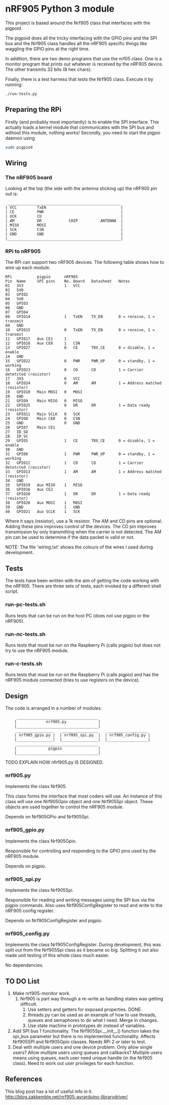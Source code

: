 # nRF905 Python 3 module

This project is based around the Nrf905 class that interfaces with the pigpoid.

The pigpoid does all the tricky interfacing with the GPIO pins and the SPI bus
and the Nrf905 class handles all the nRF905 specific things like waggling the
GPIO pins at the right time.

In addition, there are two demo programs that use the nrf05 class.  One is a
monitor program that prints out whatever is received by the nRF905 device.  The
other transmits 32 bits (8 hex chars).

Finally, there is a test harness that tests the Nrf905 class.  Execute it by
running:

```bash
./run-tests.py
```

## Preparing the RPi

Firstly (and probably most importantly) is to enable the SPI interface.  This actually loads a kernel module that communicates with the SPI bus and without this module, nothing works!
Secondly, you need to start the pigpio daemon using

```bash
sudo pigpiod
```

## Wiring

### The nRF905 board

Looking at the top (the side with the antenna sticking up) the nRF905 pin out is:

```Z
 __________________________________________________
| VCC         TxEN                                 |
| CE          PWR                                  |
| UCK         CD                                   |
| AM          DR            CHIP          ANTENNA  |
| MISO        MOSI                                 |
| SCK         CSN                                  |
| GND         GND                                  |
|__________________________________________________|
```

### RPi to nRF905

The RPi can support two nRF905 devices.  The following table shows how to wire
up each module.

```Z
RPi           pigpio      nRF905
Pin  Name     SPI pins    No. Board   Datasheet   Notes
01   3V3                  1   VCC
02   5V0
03   GPIO2
04   5V0
05   GPIO3
06   GND
07   GPIO4
08   GPIO14               1   TxEN    TX_EN       0 = receive, 1 = transmit
09   GND
10   GPIO15               0   TxEN    TX_EN       0 = receive, 1 = transmit
11   GPIO17   Aux CE1     1
12   GPIO18   Aux CE0     1   CSN
13   GPIO27               0   CE      TRX_CE      0 = disable, 1 = enable
14   GND
15   GPIO22               0   PWR     PWR_UP      0 = standby, 1 = working
16   GPIO23               0   CD      CD          1 = Carrier detetcted (resistor)
17   3V3                  0   VCC
18   GPIO24               0   AM      AM          1 = Address matched (resistor)
19   GPIO10   Main MOSI   0   MOSI
20   GND
21   GPIO9    Main MISO   0   MISO
22   GPIO25               0   DR      DR          1 = Data ready (resistor)
23   GPIO11   Main SCLK   0   SCK
24   GPIO8    Main CE0    0   CSN
25   GND                  0   GND
26   GPIO7    Main CE1
27   ID_SD
28   ID_SC
29   GPIO5                1   CE      TRX_CE      0 = disable, 1 = enable
30   GND
31   GPIO6                1   PWR     PWR_UP      0 = standby, 1 = working
32   GPIO12               1   CD      CD          1 = Carrier detetcted (resistor)
33   GPIO13               1   AM      AM          1 = Address matched (resistor)
34   GND
35   GPIO19   Aux MISO    1   MISO
36   GPIO16   Aux CE2
37   GPIO26               1   DR      DR          1 = Data ready (resistor)
38   GPIO20   Aux MOSI    1   MOSI
39   GND                  1   GND
40   GPIO21   Aux SCLK    1   SCK
```

Where it says (resistor), use a 1k resistor.
The AM and CD pins are optional.  Adding these pins improves control of the devices.
The CD pin improves transmission by only transmitting when the carrier is not detected.
The AM pin can be used to determine if the data packet is valid or not.

NOTE: The file 'wiring.txt' shows the colours of the wires I used during development.

## Tests

The tests have been written with the aim of getting the code working with the
nRF905.  There are three sets of tests, each invoked by a different shell script.

### run-pc-tests.sh

Runs tests that can be run on the host PC (does not use pigpio or the nRF905).

### run-nc-tests.sh

Runs tests that must be run on the Raspberry Pi (calls pigpio) but does not try to use the nRF905 module.

### run-c-tests.sh

Runs tests that must be run on the Raspberry Pi (calls pigpio) and has the nRF905 module connected (tries to use registers on the device).

## Design

The code is arranged in a number of modules.

```Z
     ____________________________________
    |             nrf905.py              |
    |____________________________________|
     ________________    ________________    __________________
    | nrf905_gpio.py |  | nrf095_spi.py  |  | nrf905_config.py |
    |________________|  |________________|  |__________________|
     ____________________________________
    |              pigpio                |
    |____________________________________|

```

TODO EXPLAIN HOW nfrf905.py IS DESIGNED.

### nrf905.py

Implements the class Nrf905.

This class forms the interface that most coders will use.  An instance of this class will use one Nrf905Gpio object and one Nrf905Spi object.  These objects are used together to control the nRF905 module.

Depends on Nrf905GPio and Nrf905Spi.

### nrf905_gpio.py

Implements the class Nrf905Gpio.

Responsible for controlling and responding to the GPIO pins used by the nRF905 module.

Depends on pigpio.

### nrf905_spi.py

Implements the class Nrf905Spi.

Responsible for reading and writing messages using the SPI bus via the pigpio commands.  Also uses Nrf905ConfigRegister to read and write to the nRF905 config register.

Depends on Nrf905ConfigRegister and pigpio.

### nrf905_config.py

Implements the class Nrf905ConfigRegister.  During development, this was split out from the Nrf905Spi class as it became so big.  Splitting it out also made unit testing of this whole class much easier.

No dependencies.

## TO DO List

1. Make nrf905-monitor work.
    1. Nrf905 is part way through a re-write as handling states was getting difficult.
        1. Use setters and getters for exposed properties. DONE.
        1. threads.py can be used as an example of how to use threads, queues and semaphores to do what I need.  Merge in changes.
        1. Use state machine in prototypes dir instead of variables.
1. Add SPI bus 1 functionality.  The Nrf905Spi.\_\_init\_\_() function takes the spi_bus parameter but there is no implemented functionality.  Affects Nrf905SPI and Nrf905Gpio classes.  Needs RPi 2 or later to test.
1. Deal with multiple users and one device problem.  Only allow single users?  Allow multiple users using queues and callbacks?  Multiple users means using queues, each user need unique handle (in the Nrf905 class).  Need to work out user privileges for each function.

## References

This blog post has a lot of useful info in it.
<http://blog.zakkemble.net/nrf905-avrarduino-librarydriver/>
